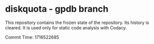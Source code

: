 # diskquota - gpdb branch

This repository contains the frozen state of the repository.
Its history is cleared. It is used only for static code
analysis with Codacy.

Commit Time: 1716522685